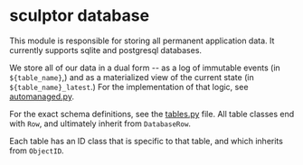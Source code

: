 # sculptor database

This module is responsible for storing all permanent application data.
It currently supports sqlite and postgresql databases.

We store all of our data in a dual form -- as a log of immutable events (in `${table_name}`,)
and as a materialized view of the current state (in `${table_name}_latest`.)
For the implementation of that logic, see [automanaged.py](automanaged.py).

For the exact schema definitions, see the [tables.py](tables.py) file.
All table classes end with `Row`, and ultimately inherit from `DatabaseRow`.

Each table has an ID class that is specific to that table, and which inherits from `ObjectID`.
